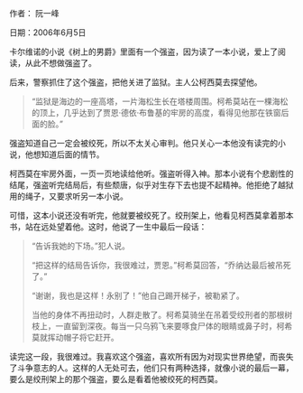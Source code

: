 作者： 阮一峰

日期：2006年6月5日

卡尔维诺的小说《树上的男爵》里面有一个强盗，因为读了一本小说，爱上了阅读，从此不想做强盗了。

后来，警察抓住了这个强盗，把他关进了监狱。主人公柯西莫去探望他。

>“监狱是海边的一座高塔，一片海松生长在塔楼周围。柯希莫站在一棵海松的顶上，几乎达到了贾恩·德依·布鲁基的牢房的高度，看得见他那在铁窗后面的脸。”

强盗知道自己一定会被绞死，所以不太关心审判。他只关心一本他没有读完的小说，他想知道后面的情节。

柯西莫在牢房外面，一页一页地读给他听。强盗听得入神。那本小说有个悲剧性的结尾，强盗听完结局后，有些颓唐，似乎对生存下去也提不起精神。他拒绝了越狱用的绳子，又要求听另一本小说。

可惜，这本小说还没有听完，他就要被绞死了。绞刑架上，他看见柯西莫拿着那本书，站在远处望着他。这时，他说了一生中最后一段话：

>“告诉我她的下场。”犯人说。
>
>“把这样的结局告诉你，我很难过，贾恩。”柯希莫回答，“乔纳达最后被吊死了。”
>
>“谢谢，我也是这样！永别了！”他自己踢开梯子，被勒紧了。
>
>当他的身体不再扭动时，人群走散了。柯希莫骑坐在吊着受绞刑者的那根树枝上，一直留到深夜。每当一只乌鸦飞来要啄食尸体的眼睛或鼻子时，柯希莫就挥动帽子将它赶开。

读完这一段，我很难过。我喜欢这个强盗，喜欢所有因为对现实世界绝望，而丧失了斗争意志的人。这样的人无处可去，他们只有两种选择，就像小说的最后一幕，要么是绞刑架上的那个强盗，要么是看着他被绞死的柯西莫。
